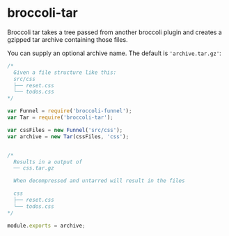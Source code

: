 # broccoli-tar

Broccoli tar takes a tree passed from another broccoli plugin
and creates a gzipped tar archive containing those files.

You can supply an optional archive name. The default is `'archive.tar.gz'`:

```javascript
/*
  Given a file structure like this:
  src/css
  ├── reset.css
  └── todos.css
*/

var Funnel = require('broccoli-funnel');
var Tar = require('broccoli-tar');

var cssFiles = new Funnel('src/css');
var archive = new Tar(cssFiles, 'css');


/*
  Results in a output of
  ── css.tar.gz

  When decompressed and untarred will result in the files

  css
  ├── reset.css
  └── todos.css
*/

module.exports = archive;
```